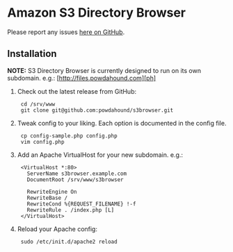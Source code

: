 Amazon S3 Directory Browser
===========================

Please report any issues [here on GitHub][issues].

Installation
------------
**NOTE:** S3 Directory Browser is currently designed to run on its own subdomain. e.g.: [http://files.powdahound.com][ph]

1. Check out the latest release from GitHub:

        cd /srv/www
        git clone git@github.com:powdahound/s3browser.git

2. Tweak config to your liking. Each option is documented in the config file.

        cp config-sample.php config.php
        vim config.php

3. Add an Apache VirtualHost for your new subdomain. e.g.:

        <VirtualHost *:80>
          ServerName s3browser.example.com
          DocumentRoot /srv/www/s3browser

          RewriteEngine On
          RewriteBase /
          RewriteCond %{REQUEST_FILENAME} !-f
          RewriteRule . /index.php [L]
        </VirtualHost>

4. Reload your Apache config:

        sudo /etc/init.d/apache2 reload

[ph]: http://files.powdahound.com
[issues]: http://github.com/powdahound/s3browser/issues

